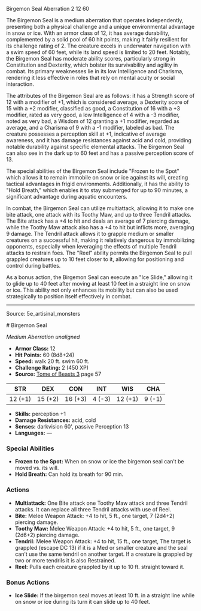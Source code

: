 <MonsterName/>Birgemon Seal</MonsterName>
<CreatureType/>Aberration</CreatureType>
<CR/>2</CR>
<AC/>12</AC>
<HP/>60</HP>
<summary>The Birgemon Seal is a medium aberration that operates independently, presenting both a physical challenge and a unique environmental advantage in snow or ice. With an armor class of 12, it has average durability, complemented by a solid pool of 60 hit points, making it fairly resilient for its challenge rating of 2. The creature excels in underwater navigation with a swim speed of 60 feet, while its land speed is limited to 20 feet. Notably, the Birgemon Seal has moderate ability scores, particularly strong in Constitution and Dexterity, which bolster its survivability and agility in combat. Its primary weaknesses lie in its low Intelligence and Charisma, rendering it less effective in roles that rely on mental acuity or social interaction.</summary>

<detail>

The attributes of the Birgemon Seal are as follows: it has a Strength score of 12 with a modifier of +1, which is considered average, a Dexterity score of 15 with a +2 modifier, classified as good, a Constitution of 16 with a +3 modifier, rated as very good, a low Intelligence of 4 with a -3 modifier, noted as very bad, a Wisdom of 12 granting a +1 modifier, regarded as average, and a Charisma of 9 with a -1 modifier, labeled as bad. The creature possesses a perception skill at +1, indicative of average awareness, and it has damage resistances against acid and cold, providing notable durability against specific elemental attacks. The Birgemon Seal can also see in the dark up to 60 feet and has a passive perception score of 13.

The special abilities of the Birgemon Seal include "Frozen to the Spot" which allows it to remain immobile on snow or ice against its will, creating tactical advantages in frigid environments. Additionally, it has the ability to "Hold Breath," which enables it to stay submerged for up to 90 minutes, a significant advantage during aquatic encounters.

In combat, the Birgemon Seal can utilize multiattack, allowing it to make one bite attack, one attack with its Toothy Maw, and up to three Tendril attacks. The Bite attack has a +4 to hit and deals an average of 7 piercing damage, while the Toothy Maw attack also has a +4 to hit but inflicts more, averaging 9 damage. The Tendril attack allows it to grapple medium or smaller creatures on a successful hit, making it relatively dangerous by immobilizing opponents, especially when leveraging the effects of multiple Tendril attacks to restrain foes. The "Reel" ability permits the Birgemon Seal to pull grappled creatures up to 10 feet closer to it, allowing for positioning and control during battles.

As a bonus action, the Birgemon Seal can execute an "Ice Slide," allowing it to glide up to 40 feet after moving at least 10 feet in a straight line on snow or ice. This ability not only enhances its mobility but can also be used strategically to position itself effectively in combat.</detail>



---

Source: 5e_artisinal_monsters

<statblock>
# Birgemon Seal

*Medium* *Aberration* *unaligned*

- **Armor Class:** 12
- **Hit Points:** 60 (8d8+24)
- **Speed:** walk 20 ft. swim 60 ft.
- **Challenge Rating:** 2 (450 XP)
- **Source:** [Tome of Beasts 3](https://koboldpress.com/kpstore/product/tome-of-beasts-3-for-5th-edition/) page 57

| STR | DEX | CON | INT | WIS | CHA |
| --- | --- | --- | --- | --- | --- |
| 12 (+1) | 15 (+2) | 16 (+3) | 4 (-3) | 12 (+1) | 9 (-1) |

- **Skills:** perception +1
- **Damage Resistances:** acid, cold
- **Senses:** darkvision 60', passive Perception 13
- **Languages:** —

### Special Abilities

- **Frozen to the Spot:** When on snow or ice the birgemon seal can’t be moved vs. its will.
- **Hold Breath:** Can hold its breath for 90 min.

### Actions

- **Multiattack:** One Bite attack one Toothy Maw attack and three Tendril attacks. It can replace all three Tendril attacks with use of Reel.
- **Bite:** Melee Weapon Attack: +4 to hit, 5 ft., one target, 7 (2d4+2) piercing damage.
- **Toothy Maw:** Melee Weapon Attack: +4 to hit, 5 ft., one target, 9 (2d6+2) piercing damage.
- **Tendril:** Melee Weapon Attack: +4 to hit, 15 ft., one target, The target is grappled (escape DC 13) if it is a Med or smaller creature and the seal can’t use the same tendril on another target. If a creature is grappled by two or more tendrils it is also Restrained.
- **Reel:** Pulls each creature grappled by it up to 10 ft. straight toward it.

### Bonus Actions

- **Ice Slide:** If the birgemon seal moves at least 10 ft. in a straight line while on snow or ice during its turn it can slide up to 40 feet.


</statblock>


